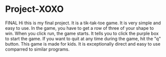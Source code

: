# Project-XOXO
FINAL
Hi this is my final project. It is a tik-tak-toe game. It is very simple and easy to use. In the game, you have to get a row of three of your shape to win. When you click run, the game starts. It tells you to click the purple box to start the game. If you want to quit at any time during the game, hit the "q" button. This game is made for kids. It is exceptionally direct and easy to use comparred to similar programs. 
